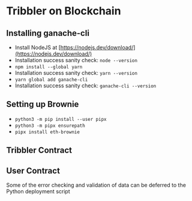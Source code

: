 # Tribbler on Blockchain


## Installing ganache-cli
- Install NodeJS at [https://nodejs.dev/download/](https://nodejs.dev/download/)
- Installation success sanity check: `node --version`
- `npm install --global yarn`
- Installation success sanity check: `yarn --version`
- `yarn global add ganache-cli`
- Installation success sanity check: `ganache-cli --version`
## Setting up Brownie
- `python3 -m pip install --user pipx`
- `python3 -m pipx ensurepath`
- `pipx install eth-brownie`

## Tribbler Contract
## User Contract

Some of the error checking and validation of data can be deferred to the Python deployment script